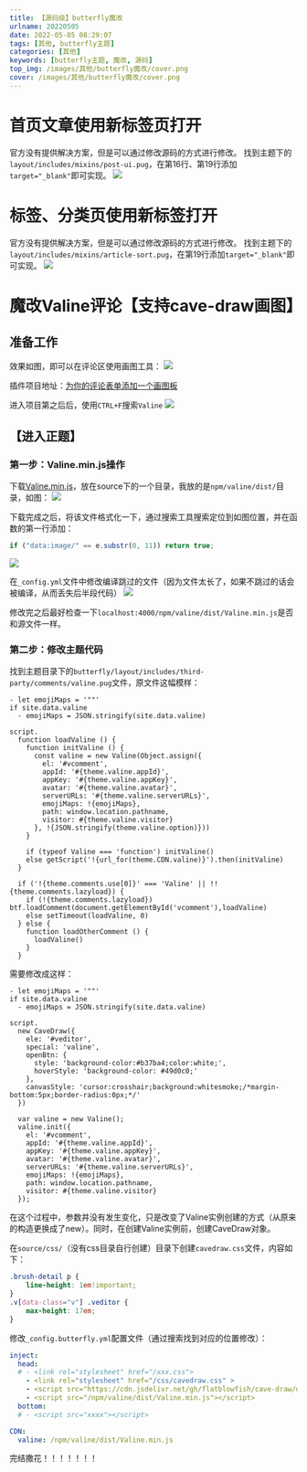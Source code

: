 ```yaml
---
title: 【源码级】butterfly魔改
urlname: 20220505
date: 2022-05-05 08:29:07
tags: [其他, butterfly主题]
categories: [其他]
keywords: [butterfly主题, 魔改, 源码]
top_img: /images/其他/butterfly魔改/cover.png
cover: /images/其他/butterfly魔改/cover.png
---
```


# 首页文章使用新标签页打开
官方没有提供解决方案，但是可以通过修改源码的方式进行修改。
找到主题下的`layout/includes/mixins/post-ui.pug`，在第16行、第19行添加`target="_blank"`即可实现。
<img src="/images/其他/butterfly魔改/1.post-ui.pug文件.png">

# 标签、分类页使用新标签打开
官方没有提供解决方案，但是可以通过修改源码的方式进行修改。
找到主题下的`layout/includes/mixins/article-sort.pug`，在第19行添加`target="_blank"`即可实现。
<img src="/images/其他/butterfly魔改/2.article-sort.pug文件.png">

# 魔改Valine评论【支持cave-draw画图】

## 准备工作
效果如图，即可以在评论区使用画图工具：
<img src="/images/其他/butterfly魔改/3.cave-draw效果图.png">

插件项目地址：[为你的评论表单添加一个画图板](https://github.com/flatblowfish/cave-draw)

进入项目第之后后，使用`CTRL+F`搜索`Valine`
<img src="/images/其他/butterfly魔改/4.cave-draw项目地址.png">

## 【进入正题】
### 第一步：Valine.min.js操作
下载[Valine.min.js](https://cdn.jsdelivr.net/npm/valine/dist/Valine.min.js)，放在source下的一个目录，我放的是`npm/valine/dist/`目录，如图：
<img src="/images/其他/butterfly魔改/5.Valine.min.js目录.png">

下载完成之后，将该文件格式化一下，通过搜索工具搜索定位到如图位置，并在函数的第一行添加：
```javascript
if ("data:image/" == e.substr(0, 11)) return true;
```
<img src="/images/其他/butterfly魔改/6.js文件修改.png">

在`_config.yml`文件中修改编译跳过的文件（因为文件太长了，如果不跳过的话会被编译，从而丢失后半段代码）
<img src="/images/其他/butterfly魔改/7.配置文件修改.png">

修改完之后最好检查一下`localhost:4000/npm/valine/dist/Valine.min.js`是否和源文件一样。

### 第二步：修改主题代码
找到主题目录下的`butterfly/layout/includes/third-party/comments/valine.pug`文件，原文件这幅模样：
```pug
- let emojiMaps = '""'
if site.data.valine
  - emojiMaps = JSON.stringify(site.data.valine)

script.
  function loadValine () {
    function initValine () {
      const valine = new Valine(Object.assign({
        el: '#vcomment',
        appId: '#{theme.valine.appId}',
        appKey: '#{theme.valine.appKey}',
        avatar: '#{theme.valine.avatar}',
        serverURLs: '#{theme.valine.serverURLs}',
        emojiMaps: !{emojiMaps},
        path: window.location.pathname,
        visitor: #{theme.valine.visitor}
      }, !{JSON.stringify(theme.valine.option)}))
    }

    if (typeof Valine === 'function') initValine() 
    else getScript('!{url_for(theme.CDN.valine)}').then(initValine)
  }

  if ('!{theme.comments.use[0]}' === 'Valine' || !!{theme.comments.lazyload}) {
    if (!{theme.comments.lazyload}) btf.loadComment(document.getElementById('vcomment'),loadValine)
    else setTimeout(loadValine, 0)
  } else {
    function loadOtherComment () {
      loadValine()
    }
  }
```

需要修改成这样：
```pug
- let emojiMaps = '""'
if site.data.valine
  - emojiMaps = JSON.stringify(site.data.valine)

script.
  new CaveDraw({
    ele: '#veditor',
    special: 'valine',
    openBtn: {
      style: 'background-color:#b37ba4;color:white;',
      hoverStyle: 'background-color: #49d0c0;'
    },
    canvasStyle: 'cursor:crosshair;background:whitesmoke;/*margin-bottom:5px;border-radius:0px;*/'
  })

  var valine = new Valine();
  valine.init({
    el: '#vcomment',
    appId: '#{theme.valine.appId}',
    appKey: '#{theme.valine.appKey}',
    avatar: '#{theme.valine.avatar}',
    serverURLs: '#{theme.valine.serverURLs}',
    emojiMaps: !{emojiMaps},
    path: window.location.pathname,
    visitor: #{theme.valine.visitor}
  });

```

在这个过程中，参数并没有发生变化，只是改变了Valine实例创建的方式（从原来的构造更换成了new）。同时，在创建Valine实例前，创建CaveDraw对象。

在`source/css/`（没有css目录自行创建）目录下创建`cavedraw.css`文件，内容如下：
```css
.brush-detail p {
    line-height: 1em!important;
}
.v[data-class="v"] .veditor {
    max-height: 17em;
}
```

修改`_config.butterfly.yml`配置文件（通过搜索找到对应的位置修改）：
```yaml
inject:
  head:
  # - <link rel="stylesheet" href="/xxx.css">
    - <link rel="stylesheet" href="/css/cavedraw.css" >
    - <script src="https://cdn.jsdelivr.net/gh/flatblowfish/cave-draw/dist/cave-draw.min.js"></script>
    - <script src="/npm/valine/dist/Valine.min.js"></script>
  bottom:
  # - <script src="xxxx"></script>

CDN:
  valine: /npm/valine/dist/Valine.min.js
```

完结撒花！！！！！！！



